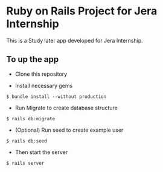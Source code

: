 # Ruby on Rails Project for Jera Internship 

This is a Study later app developed for Jera Internship.

## To up the app

- Clone this repository

- Install necessary gems

```
$ bundle install --without production
```

- Run Migrate to create database structure

```
$ rails db:migrate
```

- (Optional) Run seed to create example user

```
$ rails db:seed
```

- Then start the server

```
$ rails server
```